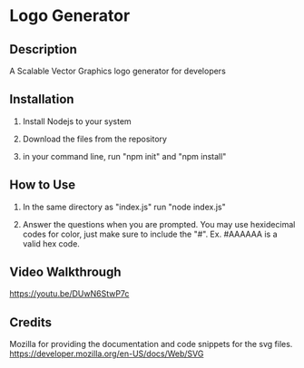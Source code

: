 # Logo Generator

## Description

A Scalable Vector Graphics logo generator for developers

## Installation

1. Install Nodejs to your system

2. Download the files from the repository

3. in your command line, run "npm init" and "npm install"

## How to Use

1. In the same directory as "index.js" run "node index.js"

2. Answer the questions when you are prompted. You may use hexidecimal codes for color, just make sure to include the "#". Ex. #AAAAAA is a valid hex code.

## Video Walkthrough

https://youtu.be/DUwN6StwP7c

## Credits

Mozilla for providing the documentation and code snippets for the svg files.
https://developer.mozilla.org/en-US/docs/Web/SVG